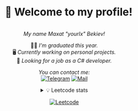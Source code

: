 <div id="user-content-toc" align="center">
  <ul>
    <summary>
      <h1 style="display: inline-block;">👋 Welcome to my profile!</h1>
    </summary>
  </ul>
</div>

<div align="center">

*My name Maxat "yourlx" Bekiev!*

👨‍🎓 *I'm graduated this year.*
<br>
🖥️ *Currently working on personal projects.*
<br>
🔎 *Looking for a job as a C# developer.*

*You can contact me:*
<br>
[![Telegram](https://img.shields.io/badge/telegram-black?style=for-the-badge&logo=telegram&logoColor=white)](https://t.me/yourlx)
[![Mail](https://img.shields.io/badge/mail-black?style=for-the-badge&logo=gmail&logoColor=white)](mailto:maxatbekiev@gmail.com)

</div>

<div align="center">

<details> <summary>💡 Leetcode stats</summary>

![Leetcode](https://leetcard.jacoblin.cool/yourlx?theme=dark&font=ABeeZee&ext=heatmap)

</details>

[![Leetcode](https://img.shields.io/badge/leetcode-black?style=for-the-badge&logo=leetcode&logoColor=white)](https://leetcode.com/yourlx/)

</div>
